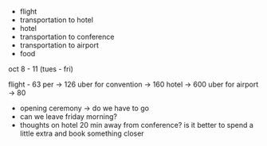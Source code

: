 - flight
- transportation to hotel
- hotel
- transportation to conference
- transportation to airport
- food

oct 8 - 11 (tues - fri)

flight - 63 per -> 126
uber for convention -> 160
hotel -> 600
uber for airport -> 80


- opening ceremony -> do we have to go
- can we leave friday morning?
- thoughts on hotel 20 min away from conference? is it better to spend a little extra and book something closer


